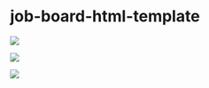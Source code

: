 job-board-html-template
===


![](http://i.imgur.com/eTgu4Sr.png)

![](http://i.imgur.com/QkKabYF.png)

![](http://i.imgur.com/5jRkjQ1.png)

